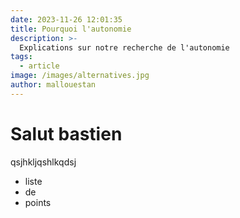 ```yaml
---
date: 2023-11-26 12:01:35
title: Pourquoi l'autonomie
description: >-
  Explications sur notre recherche de l'autonomie
tags:
  - article
image: /images/alternatives.jpg
author: mallouestan
---
```


# Salut bastien

qsjhkljqshlkqdsj

- liste
- de
- points